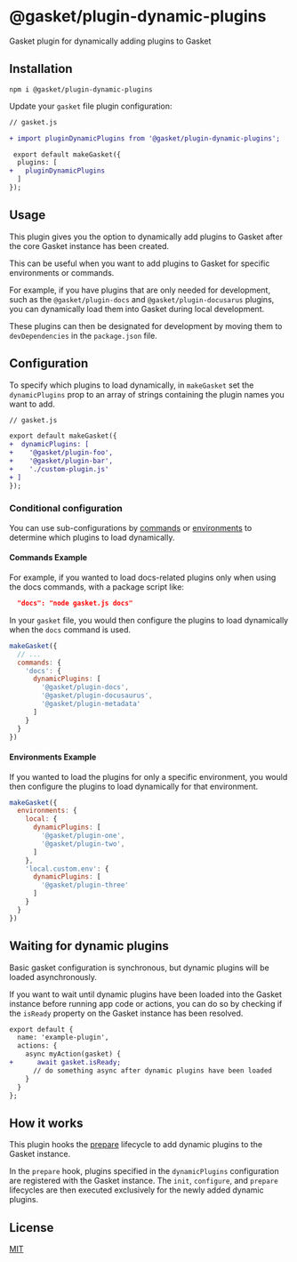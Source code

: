 # @gasket/plugin-dynamic-plugins

Gasket plugin for dynamically adding plugins to Gasket

## Installation

```
npm i @gasket/plugin-dynamic-plugins
```

Update your `gasket` file plugin configuration:

```diff
// gasket.js

+ import pluginDynamicPlugins from '@gasket/plugin-dynamic-plugins';

 export default makeGasket({
  plugins: [
+   pluginDynamicPlugins
  ]
});
```

## Usage

This plugin gives you the option to dynamically add plugins to Gasket after the
core Gasket instance has been created.

This can be useful when you want to add plugins to Gasket for specific
environments or commands.

For example, if you have plugins that are only needed for development,
such as the `@gasket/plugin-docs` and `@gasket/plugin-docusarus` plugins, you can 
dynamically load them into Gasket during local development.

These plugins can then be designated for development by moving them to
`devDependencies` in the `package.json` file.

## Configuration

To specify which plugins to load dynamically,
in `makeGasket` set the `dynamicPlugins` prop to an array of strings
containing the plugin names you want to add.

```diff
// gasket.js

export default makeGasket({
+  dynamicPlugins: [
+    '@gasket/plugin-foo', 
+    '@gasket/plugin-bar',
+    './custom-plugin.js'
+ ]
});
```

### Conditional configuration

You can use sub-configurations by [commands] or [environments] to determine
which plugins to load dynamically.

#### Commands Example

For example, if you wanted to load docs-related plugins only when using the
docs commands, with a package script like:

```json
  "docs": "node gasket.js docs"
```

In your `gasket` file, you would then configure the plugins to load dynamically
when the `docs` command is used.

```js
makeGasket({
  // ...
  commands: {
    'docs': {
      dynamicPlugins: [
        '@gasket/plugin-docs',
        '@gasket/plugin-docusaurus',
        '@gasket/plugin-metadata'
      ]
    }
  }
})
```

#### Environments Example

If you wanted to load the plugins for only a specific environment, you would 
then configure the plugins to load dynamically for that environment. 

```js
makeGasket({
  environments: {
    local: {
      dynamicPlugins: [
        '@gasket/plugin-one',
        '@gasket/plugin-two',
      ]
    },
    'local.custom.env': {
      dynamicPlugins: [
        '@gasket/plugin-three'
      ]
    }
  }
})
```

## Waiting for dynamic plugins

Basic gasket configuration is synchronous, but dynamic plugins will be
loaded asynchronously.

If you want to wait until dynamic plugins have been loaded into the Gasket
instance before running app code or actions, you can do so by checking if the
`isReady` property on the Gasket instance has been resolved.

```diff
export default {
  name: 'example-plugin',
  actions: {
    async myAction(gasket) {
+      await gasket.isReady;
      // do something async after dynamic plugins have been loaded
    }
  }
};
```

## How it works

This plugin hooks the [prepare] lifecycle to add dynamic plugins to the Gasket instance.

In the `prepare` hook, plugins specified in the `dynamicPlugins` configuration
are registered with the Gasket instance.
The `init`, `configure`, and `prepare` lifecycles are then executed exclusively
for the newly added dynamic plugins.

## License

[MIT](./LICENSE.md)

[environments]: /docs/configuration.md#environments
[commands]: /docs/configuration.md#commands
[prepare]: /packages/gasket-core/README.md#prepare
